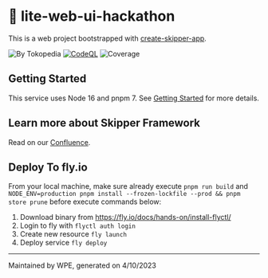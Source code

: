 # 🐧 lite-web-ui-hackathon

This is a web project bootstrapped with [create-skipper-app](https://github.com/tokopedia/skipper-web-framework/packages/1089406).

![By Tokopedia](https://img.shields.io/badge/WPE-Tokopedia-brightgreen.svg) [![CodeQL](https://github.com/tokopedia/tokopedia-lite-web-ui-hackathon/actions/workflows/codeql-analysis.yml/badge.svg)](https://github.com/tokopedia/tokopedia-lite-web-ui-hackathon/actions/workflows/codeql-analysis.yml)
![Coverage](https://img.shields.io/badge/coverage-10%25-brightgreen)

## Getting Started

This service uses Node 16 and pnpm 7. See [Getting Started](https://tokopedia.atlassian.net/l/cp/mTeQqDJP) for more details.

## Learn more about Skipper Framework

Read on our [Confluence](https://tokopedia.atlassian.net/wiki/spaces/PL/pages/1810076096/Skipper+-+Web+Framework).

## Deploy To fly.io

From your local machine, make sure already execute `pnpm run build` and `NODE_ENV=production pnpm install --frozen-lockfile --prod && pnpm store prune` before execute commands below:

1. Download binary from https://fly.io/docs/hands-on/install-flyctl/
2. Login to fly with `flyctl auth login`
3. Create new resource `fly launch`
3. Deploy service `fly deploy`

---

Maintained by WPE, generated on 4/10/2023
